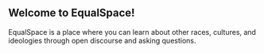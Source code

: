 ## Welcome to EqualSpace!
EqualSpace is a place where you can learn about other races, cultures, and ideologies through open discourse and asking questions.

